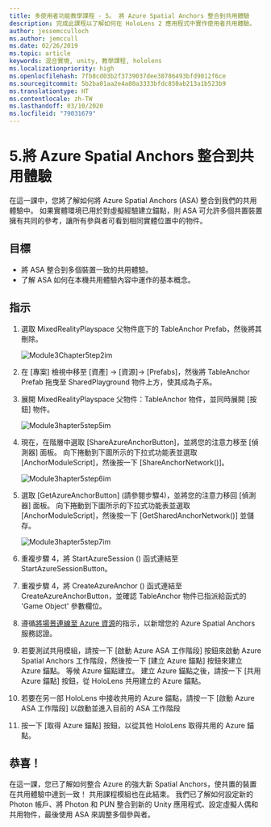 ```yaml
---
title: 多使用者功能教學課程 - 5。 將 Azure Spatial Anchors 整合到共用體驗
description: 完成此課程以了解如何在 HoloLens 2 應用程式中實作使用者共用體驗。
author: jessemcculloch
ms.author: jemccull
ms.date: 02/26/2019
ms.topic: article
keywords: 混合實境, unity, 教學課程, hololens
ms.localizationpriority: high
ms.openlocfilehash: 7fb8cd03b2f3739037dee38786493bfd9012f6ce
ms.sourcegitcommit: 5b2ba01aa2e4a80a3333bfdc850ab213a1b523b9
ms.translationtype: HT
ms.contentlocale: zh-TW
ms.lasthandoff: 03/10/2020
ms.locfileid: "79031679"
---
```

# <a name="5-integrating-azure-spatial-anchors-into-a-shared-experience"></a>5.將 Azure Spatial Anchors 整合到共用體驗

在這一課中，您將了解如何將 Azure Spatial Anchors (ASA) 整合到我們的共用體驗中。 如果實體環境已用於對虛擬經驗建立錨點，則 ASA 可允許多個共置裝置擁有共同的參考，讓所有參與者可看到相同實體位置中的物件。

## <a name="objectives"></a>目標

* 將 ASA 整合到多個裝置一致的共用體驗。
* 了解 ASA 如何在本機共用體驗內容中運作的基本概念。

## <a name="instructions"></a>指示

1. 選取 MixedRealityPlayspace 父物件底下的 TableAnchor Prefab，然後將其刪除。

    ![Module3Chapter5tep2im](images/module3chapter5step2im.PNG)

2. 在 [專案] 檢視中移至 [資產] -> [資源]-> [Prefabs]，然後將 TableAnchor Prefab 拖曳至 SharedPlayground 物件上方，使其成為子系。

3. 展開 MixedRealityPlayspace 父物件：TableAnchor 物件，並同時展開 [按鈕] 物件。

    ![Module3hapter5step5im](images/module3chapter5step5im.PNG)

4. 現在，在階層中選取 [ShareAzureAnchorButton]，並將您的注意力移至 [偵測器] 面板。 向下捲動到下圖所示的下拉式功能表並選取 [AnchorModuleScript]，然後按一下 [ShareAnchorNetwork()]。

    ![Module3hapter5step6im](images/module3chapter5step6im.PNG)

5. 選取 [GetAzureAnchorButton] \(請參閱步驟4)，並將您的注意力移回 [偵測器] 面板。 向下捲動到下圖所示的下拉式功能表並選取 [AnchorModuleScript]，然後按一下 [GetSharedAnchorNetwork()] 並儲存。

    ![Module3hapter5step7im](images/module3chapter5step7im.PNG)

6. 重複步驟 4，將 StartAzureSession () 函式連結至 StartAzureSessionButton。

7. 重複步驟 4，將 CreateAzureAnchor () 函式連結至 CreateAzureAnchorButton，並確認 TableAnchor 物件已指派給函式的 'Game Object' 參數欄位。

8. 遵循[將場景連線至 Azure 資源](mrlearning-asa-ch1.md#4-connect-the-scene-to-the-azure-resource)的指示，以新增您的 Azure Spatial Anchors 服務認證。

9. 若要測試共用模組，請按一下 [啟動 Azure ASA 工作階段] 按鈕來啟動 Azure Spatial Anchors 工作階段，然後按一下 [建立 Azure 錨點] 按鈕來建立 Azure 錨點。 等候 Azure 錨點建立。 建立 Azure 錨點之後，請按一下 [共用 Azure 錨點] 按鈕，從 HoloLens 共用建立的 Azure 錨點。

10. 若要在另一部 HoloLens 中接收共用的 Azure 錨點，請按一下 [啟動 Azure ASA 工作階段] 以啟動並進入目前的 ASA 工作階段

11. 按一下 [取得 Azure 錨點] 按鈕，以從其他 HoloLens 取得共用的 Azure 錨點。

## <a name="congratulations"></a>恭喜！

在這一課，您已了解如何整合 Azure 的強大新 Spatial Anchors，使共置的裝置在共用體驗中達到一致！ 共用課程模組也在此結束。 我們已了解如何設定新的 Photon 帳戶、將 Photon 和 PUN 整合到新的 Unity 應用程式、設定虛擬人偶和共用物件，最後使用 ASA 來調整多個參與者。
